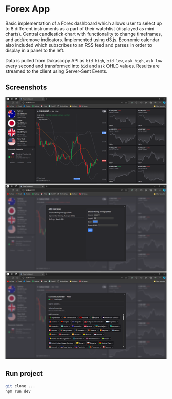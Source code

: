 # Forex App

Basic implementation of a Forex dashboard which allows user to select up to 8 different instruments as a part of their watchlist (displayed as mini charts).
Central candlestick chart with functionality to change timeframes, and add/remove indicators. Implemented using d3.js.
Economic calendar also included which subscribes to an RSS feed and parses in order to display in a panel to the left.

Data is pulled from Dukascopy API as `bid_high`, `bid_low`, `ask_high`, `ask_low` every second and transformed into `bid` and `ask` OHLC values.
Results are streamed to the client using Server-Sent Events.

## Screenshots
![dashboard](readme_img/ss_dashboard.png)
![indicators](readme_img/ss_indicator.png)
![economic calendar filters](readme_img/ss_filter.png)

## Run project
```sh
git clone ...
npm run dev
```
